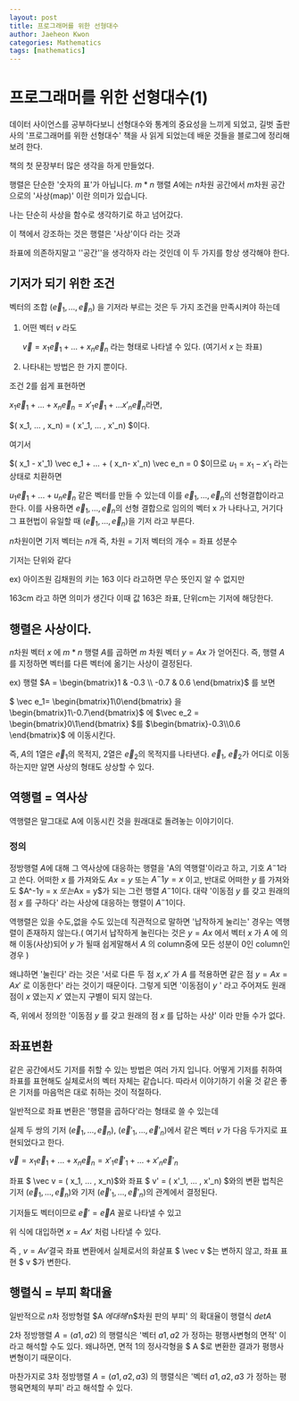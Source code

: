 ```yaml
---
layout: post
title: 프로그래머를 위한 선형대수
author: Jaeheon Kwon
categories: Mathematics
tags: [mathematics]
---
```


# 프로그래머를 위한 선형대수(1)



데이터 사이언스를 공부하다보니 선형대수와 통계의 중요성을 느끼게 되었고, 길벗 출판사의 '프로그래머를 위한 선형대수' 책을 사 읽게 되었는데 배운 것들을 블로그에 정리해보려 한다.

책의 첫 문장부터 많은 생각을 하게 만들었다.

행렬은 단순한 '숫자의 표'가 아닙니다.  $m*n$  행렬 $A$에는 $n$차원 공간에서 $m$차원 공간으로의 '사상(map)' 이란 의미가 있습니다.

나는 단순히 사상을 함수로 생각하기로 하고 넘어갔다.

이 책에서 강조하는 것은 행렬은 '사상'이다 라는 것과

좌표에 의존하지말고 ''공간''을 생각하자 라는 것인데 이 두 가지를 항상 생각해야 한다.



## 기저가 되기 위한 조건

벡터의 조합 $(\vec e_1, ... , \vec e_n)$ 을 기저라 부르는 것은 두 가지 조건을 만족시켜야 하는데

1. 어떤 벡터  $v$ 라도

    $\vec v  = x_1\vec e_1  + ... + x_n\vec e_n$ 라는 형태로 나타낼 수 있다. (여기서  $x$ 는 좌표)

2. 나타내는 방법은 한 가지 뿐이다.

조건 2를 쉽게 표현하면

 $x_1 \vec e_1 + ... +  x_n \vec e_n =  x'_1 \vec e_1 + ...  x'_n \vec e_n$라면,

$( x_1, ... ,  x_n) = ( x'_1, ... ,  x'_n) $이다.

여기서

$( x_1 -  x'_1) \vec e_1 + ... + ( x_n-  x'_n) \vec e_n = 0 $이므로  $u_1 =  x_1 -  x'_1$ 라는 상태로 치환하면

 $u_1 \vec e_1 + ... +  u_n \vec e_n$ 같은 벡터를 만들 수 있는데 이를  $\vec e_1, ... ,  \vec e_n$의 선형결합이라고 한다. 이를 사용하면  $\vec e_1, ... ,  \vec e_n$의 선형 결합으로 임의의 벡터  x 가 나타나고, 거기다 그 표현법이 유일할 때 $( \vec e_1, ... ,  \vec e_n)$을 기저 라고 부른다.

$n$차원이면 기저 벡터는 $n$개 즉, 차원 = 기저 벡터의 개수 = 좌표 성분수

기저는 단위와 같다

ex) 아이즈원 김채원의 키는 163 이다 라고하면 무슨 뜻인지 알 수 없지만

163cm 라고 하면 의미가 생긴다 이때 값 163은 좌표, 단위cm는 기저에 해당한다.



## 행렬은 사상이다.

$n$차원 벡터  $x$ 에  $m*n$  행렬 $A$를 곱하면  $m$ 차원 벡터  $y = Ax$ 가 얻어진다. 즉, 행렬 $A$를 지정하면 벡터를 다른 벡터에 옮기는 사상이 결정된다.

ex) 행렬 $A =  \begin{bmatrix}1 & -0.3 \\ -0.7 & 0.6 \end{bmatrix}$  를 보면

$ \vec e_1=  \begin{bmatrix}1\\0\end{bmatrix} 을  \begin{bmatrix}1\\-0.7\end{bmatrix}$ 에  $\vec e_2 =  \begin{bmatrix}0\\1\end{bmatrix} $를  $\begin{bmatrix}-0.3\\0.6 \end{bmatrix}$ 에 이동시킨다.

즉, $A$의 1열은  $\vec e_1$의 목적지, 2열은  $\vec e_2$의 목적지를 나타낸다.  $\vec e_1$,  $\vec e_2$가 어디로 이동하는지만 알면 사상의 형태도 상상할 수 있다.



## 역행렬 = 역사상

역행렬은 말그대로 A에 이동시킨 것을 원래대로 돌려놓는 이야기이다.

### 정의

정방행렬 $A$에 대해 그 역사상에 대응하는 행렬을 'A의 역행렬'이라고 하고, 기호 $A^-1$라고 쓴다. 어떠한  $x$ 를 가져와도  $Ax=y$  또는  $A^-1y = x$ 이고, 반대로 어떠한  $y$ 를 가져와도  $A^-1y  =  x  $또는$Ax = y$가 되는 그런 행렬  $A^-1$이다. 대략 '이동점  $y$ 를 갖고 원래의 점  $x$ 를 구하다' 라는 사상에 대응하는 행렬이  $A^-1$이다.

역행렬은 있을 수도,없을 수도 있는데 직관적으로 말하면 '납작하게 눌리는' 경우는 역행렬이 존재하지 않는다.( 여기서 납작하게 눌린다는 것은  $y = Ax$ 에서 벡터  $x$ 가  $A$ 에 의해 이동(사상)되어  $y$ 가 될때 쉽게말해서  $A$ 의 column중에 모든 성분이 0인 column인 경우 )

왜냐하면 '눌린다' 라는 것은 '서로 다른 두 점  $x, x'$  가  $A$ 를 적용하면 같은 점  $y = Ax = Ax'$  로 이동한다' 라는 것이기 때문이다. 그렇게 되면 '이동점이  $y$ ' 라고 주어져도 원래 점이  $x$ 였는지  $x'$ 였는지 구별이 되지 않는다. 

즉, 위에서 정의한 '이동점  $y$ 를 갖고 원래의 점  $x$ 를 답하는 사상' 이라 만들 수가 없다. 



## 좌표변환

같은 공간에서도 기저를 취할 수 있는 방법은 여러 가지 입니다. 어떻게 기저를 취하여 좌표를 표현해도 실체로서의 벡터 자체는 같습니다. 따라서 이야기하기 쉬울 것 같은 좋은 기저를 마음먹은 대로 취하는 것이 적절하다.

일반적으로 좌표 변환은 '행렬을 곱하다'라는 형태로 쓸 수 있는데

실제 두 쌍의 기저  $( \vec e_1, ... ,  \vec e_n)$, $( \vec e'_1, ... ,  \vec e'_n)$에서 같은 벡터  $v$ 가 다음 두가지로 표현되었다고 한다.

  $\vec v  =   x_1 \vec e_1 + ... + x_n \vec e_n =   x'_1 \vec e'_1  + ... + x'_n\vec e'_n$

좌표 $ \vec v  = ( x_1, ... ,  x_n)$와 좌표 $ v'  = ( x'_1, ... ,  x'_n) $와의 변환 법칙은 기저 $( \vec e_1, ... ,  \vec e_n)$와 기저 $( \vec e'_1, ... ,  \vec e'_n)$의 관계에서 결정된다.

기저들도 벡터이므로  $\vec e' = \vec eA$  꼴로 나타낼 수 있고

위 식에 대입하면 $x  =  Ax'$ 처럼 나타낼 수 있다.

즉 , $v = Av'$결국 좌표 변환에서 실체로서의 화살표 $ \vec v $는 변하지 않고, 좌표 표현 $ v $가 변한다.



## 행렬식 = 부피 확대율

일반적으로 $n$차 정방형렬 $A $에 대해 '$n$차원 판의 부피' 의 확대율이 행렬식  $det A$ 

2차 정방행렬  $A = (a1, a2)$ 의 행렬식은 '벡터  $a1, a2$ 가 정하는 평행사변형의 면적' 이라고 해석할 수도 있다.  왜냐하면, 면적 1의 정사각형을 $ A $로 변환한 결과가 평행사변형이기 때문이다.

마찬가지로 3차 정방행렬  $A = (a1, a2, a3)$ 의 행렬식은 '벡터  $a1, a2, a3$ 가 정하는 평행육면체의 부피' 라고 해석할 수 있다.
